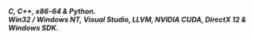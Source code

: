 ___C, C++, x86-64 & Python.___      
___Win32 / Windows NT, Visual Studio, LLVM, NVIDIA CUDA, DirectX 12 & Windows SDK.___  
